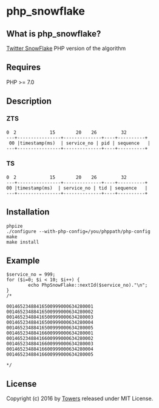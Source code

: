 # php_snowflake


## What is php_snowflake?

[Twitter SnowFlake](https://github.com/twitter/snowflake) PHP version of the algorithm

## Requires
PHP >= 7.0

## Description

### ZTS
```
0　2　　　　　    15　　　 　20　  26　　　    32
---+----------------+--------------+----+----------+
 00 |timestamp(ms)  | service_no | pid | sequence   |
---+----------------+--------------+----+----------+
```

### TS
```
0　2　　　　　    15　　　 　20　  26　　　    32
---+----------------+--------------+----+----------+
00 |timestamp(ms)  | service_no | tid | sequence   |
---+----------------+--------------+----+----------+
```

## Installation
```
phpize
./configure --with-php-config=/you/phppath/php-config
make
make install
```
## Example
```
$service_no = 999;
for ($i=0; $i < 10; $i++) { 
        echo PhpSnowFlake::nextId($service_no)."\n";
}
/*

00146523488416500999000634280001
00146523488416500999000634280002
00146523488416500999000634280003
00146523488416500999000634280004
00146523488416500999000634280005
00146523488416600999000634280001
00146523488416600999000634280002
00146523488416600999000634280003
00146523488416600999000634280004
00146523488416600999000634280005

*/
```
## License
Copyright (c) 2016 by [Towers](http://zheng-ji.info) released under MIT License.


